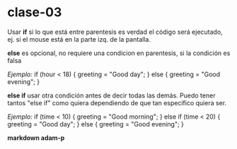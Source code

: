 # clase-03

Usar **if** si lo que está entre parentesis es verdad el código será ejecutado, ej. si el mouse está en la parte izq. de la pantalla.

**else** es opcional, no requiere una condicion en parentesis, si la condición es falsa

*Ejemplo:*
if (hour < 18) {
  greeting = "Good day";
} else {
  greeting = "Good evening";
}

**else if** usar otra condición antes de decir todas las demás. Puedo tener tantos "else if" como quiera dependiendo de que tan específico quiera ser.

*Ejemplo:*
if (time < 10) {
  greeting = "Good morning";
} else if (time < 20) {
  greeting = "Good day";
} else {
  greeting = "Good evening";
}

**markdown adam-p**
